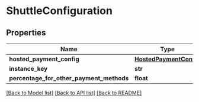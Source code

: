 # ShuttleConfiguration

## Properties
Name | Type | Description | Notes
------------ | ------------- | ------------- | -------------
**hosted_payment_config** | [**HostedPaymentConfig**](HostedPaymentConfig.md) |  | [optional] 
**instance_key** | **str** |  | [optional] 
**percentage_for_other_payment_methods** | **float** |  | [optional] 

[[Back to Model list]](../README.md#documentation-for-models) [[Back to API list]](../README.md#documentation-for-api-endpoints) [[Back to README]](../README.md)

